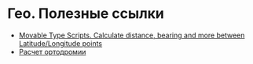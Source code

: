 # Гео. Полезные ссылки

- [Movable Type Scripts. Calculate distance, bearing and more between Latitude/Longitude points](https://www.movable-type.co.uk/scripts/latlong.html)
- [Расчет ортодромии](https://www.youtube.com/watch?v=Tg22HPwZFDw)
